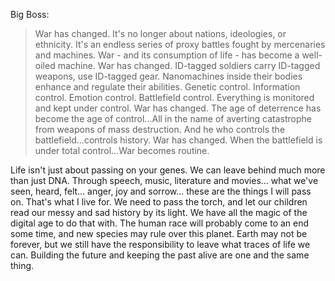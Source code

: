 Big Boss:
> War has changed. It's no longer about nations, ideologies, or ethnicity. It's an endless series of proxy battles fought by mercenaries and machines. War - and its consumption of life - has become a well-oiled machine. War has changed. ID-tagged soldiers carry ID-tagged weapons, use ID-tagged gear. Nanomachines inside their bodies enhance and regulate their abilities. Genetic control. Information control. Emotion control. Battlefield control. Everything is monitored and kept under control. War has changed. The age of deterrence has become the age of control...All in the name of averting catastrophe from weapons of mass destruction. And he who controls the battlefield...controls history. War has changed. When the battlefield is under total control...War becomes routine.

Life isn't just about passing on your genes. We can leave behind much more than just DNA. Through speech, music, literature and movies... what we've seen, heard, felt... anger, joy and sorrow... these are the things I will pass on. That's what I live for. We need to pass the torch, and let our children read our messy and sad history by its light. We have all the magic of the digital age to do that with. The human race will probably come to an end some time, and new species may rule over this planet. Earth may not be forever, but we still have the responsibility to leave what traces of life we can. Building the future and keeping the past alive are one and the same thing. 
